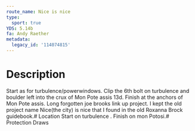 ```yaml
---
route_name: Nice is nice
type:
  sport: true
YDS: 5.14b
fa: Andy Raether
metadata:
  legacy_id: '114074815'
---
```

# Description
Start as for turbulence/powerwindows. Clip the 6th bolt on turbulence and boulder left into the crux of Mon Pote assis 13d. Finish at the anchors of Mon Pote assis. Long forgotten joe brooks link up project. I kept the old project name Nice(the city) is nice that I found in the old Roxanna Brock guidebook.# Location
Start on turbulence . Finish on mon Potosi.# Protection
Draws